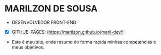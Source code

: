 # MARILZON DE SOUSA

* DESENVOLVEDOR FRONT-END
- [X] GITHUB-PAGES: (https://marilzon.github.io/maril-dev/)

- Este é meu site, onde resumo de forma rapida minhas competencias e meus objetivos.
